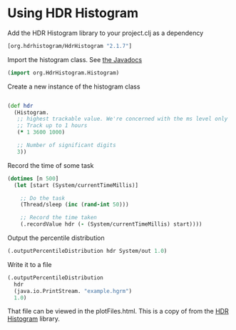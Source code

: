 # Using HDR Histogram

Add the HDR Histogram library to your project.clj as a dependency

```clojure
[org.hdrhistogram/HdrHistogram "2.1.7"]
```

Import the histogram class. See [the Javadocs](http://hdrhistogram.github.io/HdrHistogram/JavaDoc/)

```clojure
(import org.HdrHistogram.Histogram)
```

Create a new instance of the histogram class

```clojure

(def hdr
  (Histogram.
   ;; highest trackable value. We're concerned with the ms level only
   ;; Track up to 1 hours
   (* 1 3600 1000)

   ;; Number of significant digits
   3))

```

Record the time of some task

```clojure
(dotimes [n 500]
  (let [start (System/currentTimeMillis)]

    ;; Do the task
    (Thread/sleep (inc (rand-int 50)))

    ;; Record the time taken
    (.recordValue hdr (- (System/currentTimeMillis) start))))
```


Output the percentile distribution

```clojure
(.outputPercentileDistribution hdr System/out 1.0)
```

Write it to a file
```clojure
(.outputPercentileDistribution
  hdr
  (java.io.PrintStream. "example.hgrm")
  1.0)
```

That file can be viewed in the plotFiles.html. This is a copy of from the [HDR Histogram](https://github.com/HdrHistogram/HdrHistogram) library.
